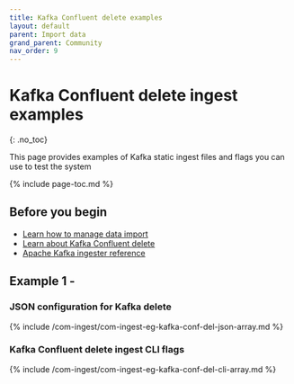 ```yaml
---
title: Kafka Confluent delete examples
layout: default
parent: Import data
grand_parent: Community
nav_order: 9
---
```


# Kafka Confluent delete ingest examples
{: .no_toc}

This page provides examples of Kafka static ingest files and flags you can use to test the system

{% include page-toc.md %}

## Before you begin

* [Learn how to manage data import](/docs/community/com-ingest/com-ingest-manage)
* [Learn about Kafka Confluent delete](/docs/community/com-ingest/com-ingest-source-kafka-confluent-delete)
* [Apache Kafka ingester reference](/docs/community/com-ingest/com-ingest-ref-kafka)

## Example 1 -

### JSON configuration for Kafka delete

{% include /com-ingest/com-ingest-eg-kafka-conf-del-json-array.md %}

### Kafka Confluent delete ingest CLI flags

{% include /com-ingest/com-ingest-eg-kafka-conf-del-cli-array.md %}

